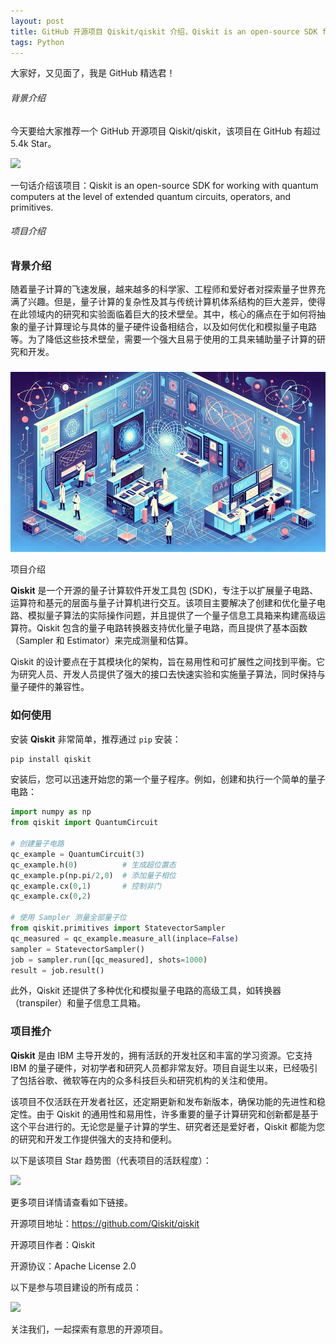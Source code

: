 ```yaml
---
layout: post
title: GitHub 开源项目 Qiskit/qiskit 介绍，Qiskit is an open-source SDK for working with quantum computers at the level of extended quantum circuits, operators, and primitives.
tags: Python
---
```


大家好，又见面了，我是 GitHub 精选君！

###### 背景介绍

今天要给大家推荐一个 GitHub 开源项目 Qiskit/qiskit，该项目在 GitHub 有超过 5.4k Star。

![](https://stats.deeptrain.net/repo/Qiskit/qiskit/?theme=light)

一句话介绍该项目：Qiskit is an open-source SDK for working with quantum computers at the level of extended quantum circuits, operators, and primitives.





###### 项目介绍

### 背景介绍

随着量子计算的飞速发展，越来越多的科学家、工程师和爱好者对探索量子世界充满了兴趣。但是，量子计算的复杂性及其与传统计算机体系结构的巨大差异，使得在此领域内的研究和实验面临着巨大的技术壁垒。其中，核心的痛点在于如何将抽象的量子计算理论与具体的量子硬件设备相结合，以及如何优化和模拟量子电路等。为了降低这些技术壁垒，需要一个强大且易于使用的工具来辅助量子计算的研究和开发。

### 

![](https://raw.githubusercontent.com/ZhuPeng/pic/master/mac/compress_tmp-1a4b5e3b6a5c156c4c27ed00786ea0a4.png)

项目介绍

**Qiskit** 是一个开源的量子计算软件开发工具包 (SDK)，专注于以扩展量子电路、运算符和基元的层面与量子计算机进行交互。该项目主要解决了创建和优化量子电路、模拟量子算法的实际操作问题，并且提供了一个量子信息工具箱来构建高级运算符。Qiskit 包含的量子电路转换器支持优化量子电路，而且提供了基本函数（Sampler 和 Estimator）来完成测量和估算。

Qiskit 的设计要点在于其模块化的架构，旨在易用性和可扩展性之间找到平衡。它为研究人员、开发人员提供了强大的接口去快速实验和实施量子算法，同时保持与量子硬件的兼容性。

### 如何使用

安装 **Qiskit** 非常简单，推荐通过 `pip` 安装：

```bash
pip install qiskit
```

安装后，您可以迅速开始您的第一个量子程序。例如，创建和执行一个简单的量子电路：

```python
import numpy as np
from qiskit import QuantumCircuit

# 创建量子电路
qc_example = QuantumCircuit(3)
qc_example.h(0)          # 生成超位置态
qc_example.p(np.pi/2,0)  # 添加量子相位
qc_example.cx(0,1)       # 控制非门
qc_example.cx(0,2)       

# 使用 Sampler 测量全部量子位
from qiskit.primitives import StatevectorSampler
qc_measured = qc_example.measure_all(inplace=False)
sampler = StatevectorSampler()
job = sampler.run([qc_measured], shots=1000)
result = job.result()
```

此外，Qiskit 还提供了多种优化和模拟量子电路的高级工具，如转换器（transpiler）和量子信息工具箱。

### 项目推介

**Qiskit** 是由 IBM 主导开发的，拥有活跃的开发社区和丰富的学习资源。它支持 IBM 的量子硬件，对初学者和研究人员都非常友好。项目自诞生以来，已经吸引了包括谷歌、微软等在内的众多科技巨头和研究机构的关注和使用。

该项目不仅活跃在开发者社区，还定期更新和发布新版本，确保功能的先进性和稳定性。由于 Qiskit 的通用性和易用性，许多重要的量子计算研究和创新都是基于这个平台进行的。无论您是量子计算的学生、研究者还是爱好者，Qiskit 都能为您的研究和开发工作提供强大的支持和便利。

以下是该项目 Star 趋势图（代表项目的活跃程度）：

![](https://api.star-history.com/svg?repos=Qiskit/qiskit&type=Timeline)

更多项目详情请查看如下链接。

开源项目地址：https://github.com/Qiskit/qiskit 

开源项目作者：Qiskit

开源协议：Apache License 2.0

以下是参与项目建设的所有成员：

![](https://contrib.rocks/image?repo=Qiskit/qiskit)

关注我们，一起探索有意思的开源项目。

